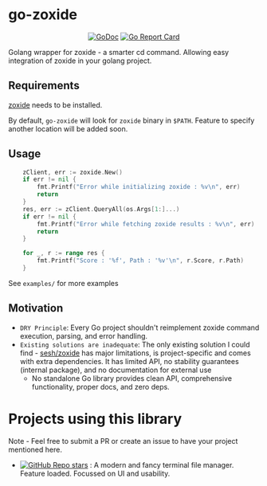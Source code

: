 # go-zoxide

<div align="center">

[![GoDoc](https://godoc.org/github.com/lazysegtree/go-zoxide?status.svg)](https://godoc.org/github.com/lazysegtree/go-zoxide) 
[![Go Report Card](https://goreportcard.com/badge/github.com/lazysegtree/go-zoxide)](https://goreportcard.com/report/github.com/lazysegtree/go-zoxide)

</div>


Golang wrapper for zoxide - a smarter cd command. Allowing easy integration of zoxide in your golang project.

## Requirements

[zoxide](https://github.com/ajeetdsouza/zoxide) needs to be installed.

By default, `go-zoxide` will look for `zoxide` binary in `$PATH`. 
Feature to specify another location will be added soon.

## Usage

```go
	zClient, err := zoxide.New()
	if err != nil {
		fmt.Printf("Error while initializing zoxide : %v\n", err)
		return
	}
	res, err := zClient.QueryAll(os.Args[1:]...)
	if err != nil {
		fmt.Printf("Error while fetching zoxide results : %v\n", err)
		return
	}

	for _, r := range res {
		fmt.Printf("Score : '%f', Path : '%v'\n", r.Score, r.Path)
	}

```
See `examples/` for more examples

## Motivation

- `DRY Principle`: Every Go project shouldn't reimplement zoxide command execution, parsing, and error handling.
- `Existing solutions are inadequate`: The only existing solution I could find - [sesh/zoxide](https://pkg.go.dev/github.com/joshmedeski/sesh/zoxide) has major limitations, is project-specific and comes with extra dependencies. It has limited API, no stability guarantees (internal package), and no documentation for external use
  - No standalone Go library provides clean API, comprehensive functionality, proper docs, and zero deps.

# Projects using this library

Note - Feel free to submit a PR or create an issue to have your project mentioned here.

- [![GitHub Repo stars](https://img.shields.io/github/stars/yorukot/superfile?style=plastic&label=superfile)](https://github.com/yorukot/superfile) : A modern and fancy terminal file manager. Feature loaded. Focussed on UI and usability.
